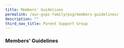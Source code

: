 ```yaml
---
title: Members' Guidelines
permalink: /our-gsps-family/psg/members-guidelines/
description: ""
third_nav_title: Parent Support Group
---
```

### **Members' Guidelines**
